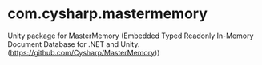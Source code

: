 # com.cysharp.mastermemory
Unity package for MasterMemory (Embedded Typed Readonly In-Memory Document Database for .NET and Unity.(https://github.com/Cysharp/MasterMemory))
